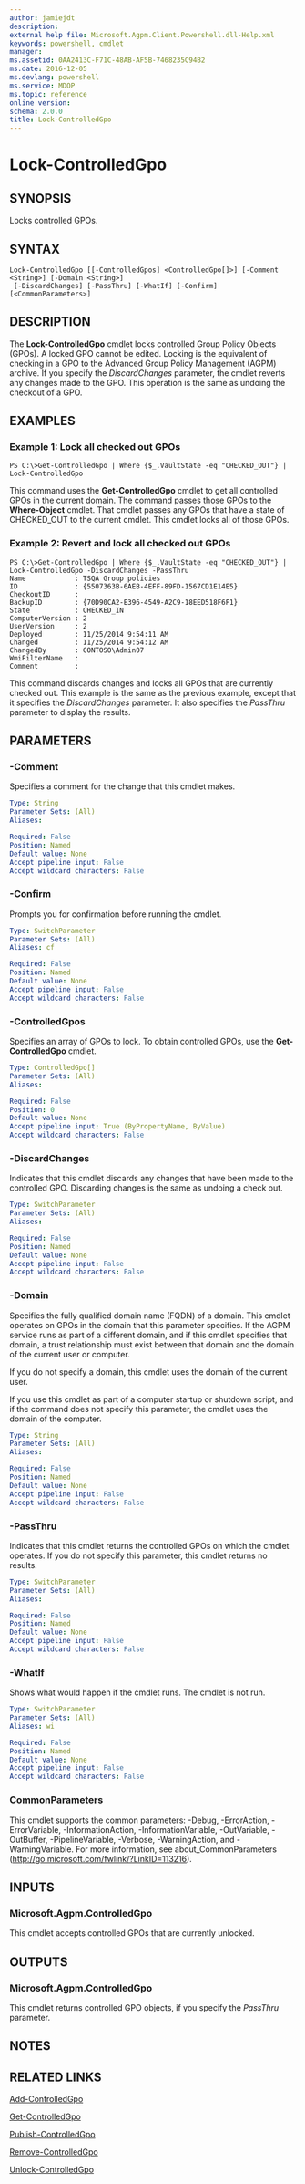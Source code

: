 ```yaml
---
author: jamiejdt
description: 
external help file: Microsoft.Agpm.Client.Powershell.dll-Help.xml
keywords: powershell, cmdlet
manager: 
ms.assetid: 0AA2413C-F71C-48AB-AF5B-7468235C94B2
ms.date: 2016-12-05
ms.devlang: powershell
ms.service: MDOP
ms.topic: reference
online version: 
schema: 2.0.0
title: Lock-ControlledGpo
---
```


# Lock-ControlledGpo

## SYNOPSIS
Locks controlled GPOs.

## SYNTAX

```
Lock-ControlledGpo [[-ControlledGpos] <ControlledGpo[]>] [-Comment <String>] [-Domain <String>]
 [-DiscardChanges] [-PassThru] [-WhatIf] [-Confirm] [<CommonParameters>]
```

## DESCRIPTION
The **Lock-ControlledGpo** cmdlet locks controlled Group Policy Objects (GPOs).
A locked GPO cannot be edited.
Locking is the equivalent of checking in a GPO to the Advanced Group Policy Management (AGPM) archive.
If you specify the *DiscardChanges* parameter, the cmdlet reverts any changes made to the GPO.
This operation is the same as undoing the checkout of a GPO.

## EXAMPLES

### Example 1: Lock all checked out GPOs
```
PS C:\>Get-ControlledGpo | Where {$_.VaultState -eq "CHECKED_OUT"} | Lock-ControlledGpo
```

This command uses the **Get-ControlledGpo** cmdlet to get all controlled GPOs in the current domain.
The command passes those GPOs to the **Where-Object** cmdlet.
That cmdlet passes any GPOs that have a state of CHECKED_OUT to the current cmdlet.
This cmdlet locks all of those GPOs.

### Example 2: Revert and lock all checked out GPOs
```
PS C:\>Get-ControlledGpo | Where {$_.VaultState -eq "CHECKED_OUT"} | Lock-ControlledGpo -DiscardChanges -PassThru
Name            : TSQA Group policies
ID              : {5507363B-6AEB-4EFF-89FD-1567CD1E14E5}
CheckoutID      : 
BackupID        : {70D90CA2-E396-4549-A2C9-18EED518F6F1}
State           : CHECKED_IN
ComputerVersion : 2
UserVersion     : 2
Deployed        : 11/25/2014 9:54:11 AM
Changed         : 11/25/2014 9:54:12 AM
ChangedBy       : CONTOSO\Admin07
WmiFilterName   : 
Comment         :
```

This command discards changes and locks all GPOs that are currently checked out.
This example is the same as the previous example, except that it specifies the *DiscardChanges* parameter.
It also specifies the *PassThru* parameter to display the results.

## PARAMETERS

### -Comment
Specifies a comment for the change that this cmdlet makes.

```yaml
Type: String
Parameter Sets: (All)
Aliases: 

Required: False
Position: Named
Default value: None
Accept pipeline input: False
Accept wildcard characters: False
```

### -Confirm
Prompts you for confirmation before running the cmdlet.

```yaml
Type: SwitchParameter
Parameter Sets: (All)
Aliases: cf

Required: False
Position: Named
Default value: None
Accept pipeline input: False
Accept wildcard characters: False
```

### -ControlledGpos
Specifies an array of GPOs to lock.
To obtain controlled GPOs, use the **Get-ControlledGpo** cmdlet.

```yaml
Type: ControlledGpo[]
Parameter Sets: (All)
Aliases: 

Required: False
Position: 0
Default value: None
Accept pipeline input: True (ByPropertyName, ByValue)
Accept wildcard characters: False
```

### -DiscardChanges
Indicates that this cmdlet discards any changes that have been made to the controlled GPO.
Discarding changes is the same as undoing a check out.

```yaml
Type: SwitchParameter
Parameter Sets: (All)
Aliases: 

Required: False
Position: Named
Default value: None
Accept pipeline input: False
Accept wildcard characters: False
```

### -Domain
Specifies the fully qualified domain name (FQDN) of a domain.
This cmdlet operates on GPOs in the domain that this parameter specifies.
If the AGPM service runs as part of a different domain, and if this cmdlet specifies that domain, a trust relationship must exist between that domain and the domain of the current user or computer.

If you do not specify a domain, this cmdlet uses the domain of the current user.

If you use this cmdlet as part of a computer startup or shutdown script, and if the command does not specify this parameter, the cmdlet uses the domain of the computer.

```yaml
Type: String
Parameter Sets: (All)
Aliases: 

Required: False
Position: Named
Default value: None
Accept pipeline input: False
Accept wildcard characters: False
```

### -PassThru
Indicates that this cmdlet returns the controlled GPOs on which the cmdlet operates.
If you do not specify this parameter, this cmdlet returns no results.

```yaml
Type: SwitchParameter
Parameter Sets: (All)
Aliases: 

Required: False
Position: Named
Default value: None
Accept pipeline input: False
Accept wildcard characters: False
```

### -WhatIf
Shows what would happen if the cmdlet runs. The cmdlet is not run.

```yaml
Type: SwitchParameter
Parameter Sets: (All)
Aliases: wi

Required: False
Position: Named
Default value: None
Accept pipeline input: False
Accept wildcard characters: False
```

### CommonParameters
This cmdlet supports the common parameters: -Debug, -ErrorAction, -ErrorVariable, -InformationAction, -InformationVariable, -OutVariable, -OutBuffer, -PipelineVariable, -Verbose, -WarningAction, and -WarningVariable. For more information, see about_CommonParameters (http://go.microsoft.com/fwlink/?LinkID=113216).

## INPUTS

### Microsoft.Agpm.ControlledGpo
This cmdlet accepts controlled GPOs that are currently unlocked.

## OUTPUTS

### Microsoft.Agpm.ControlledGpo
This cmdlet returns controlled GPO objects, if you specify the *PassThru* parameter.

## NOTES

## RELATED LINKS

[Add-ControlledGpo](./Add-ControlledGpo.md)

[Get-ControlledGpo](./Get-ControlledGpo.md)

[Publish-ControlledGpo](./Publish-ControlledGpo.md)

[Remove-ControlledGpo](./Remove-ControlledGpo.md)

[Unlock-ControlledGpo](./Unlock-ControlledGpo.md)


